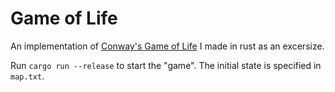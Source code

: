 # Game of Life
An implementation of [Conway's Game of Life](https://en.wikipedia.org/wiki/Conway%27s_Game_of_Life) I made in rust as an excersize.

Run `cargo run --release` to start the "game". The initial state is specified in `map.txt`.
